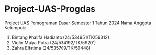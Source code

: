 # Project-UAS-Progdas
Project UAS Pemograman Dasar Semester 1 Tahun 2024
Nama Anggota Kelompok:
1. Bintang Khalifa Hadianto (24/534951/TK/59312)
2. Violin Mulya Putra (24/534192/TK/59201)
3. Zahra Elfatima (24/535709/TK/59448)
